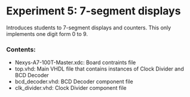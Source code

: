 # Experiment 5: 7-segment displays

Introduces students to 7-segment displays and counters. This only implements one digit form 0 to 9.

### Contents:

- Nexys-A7-100T-Master.xdc: Board contraints file
- top.vhd: Main VHDL file that contains instances of Clock Divider and BCD Decoder
- bcd_decoder.vhd: BCD Decoder component file
- clk_divider.vhd: Clock Divider component file